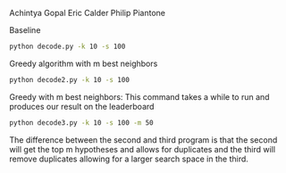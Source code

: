 Achintya Gopal
Eric Calder
Philip Piantone

Baseline
```bash
python decode.py -k 10 -s 100
```

Greedy algorithm with m best neighbors
```bash
python decode2.py -k 10 -s 100
```
Greedy with m best neighbors:
This command takes a while to run and produces our result on the leaderboard
```bash
python decode3.py -k 10 -s 100 -m 50
```

The difference between the second and third program is that the second will get
the top m hypotheses and allows for duplicates and the third will remove
duplicates allowing for a larger search space in the third.
